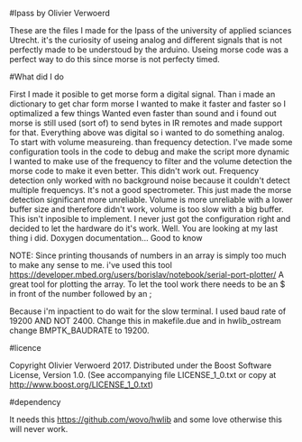 #Ipass by Olivier Verwoerd

These are the files I made for the Ipass of the university of applied sciances Utrecht. 
it's the curiosity of useing analog and different signals that is not perfectly made to be understoud by the arduino. Useing morse code was a perfect way to do this since morse is not perfecty timed.

#What did I do

First I made it posible to get morse form a digital signal.
Than i made an dictionary to get char form morse
I wanted to make it faster and faster so I optimalized a few things
Wanted even faster than sound and i found out morse is still used (sort of) to send bytes in IR remotes and made support for that.
Everything above was digital so i wanted to do something analog. To start with volume measureing.
than frequency detection.
I've made some configuration tools in the code to debug and make the script more dynamic
I wanted to make use of the frequency to filter and the volume detection the morse code to make it even better. This didn't work out. Frequency detection only worked with no background noise because it couldn't detect multiple frequencys. It's not a good spectrometer. This just made the morse detection significant more unreliable. Volume is more unreliable with a lower buffer size and therefore didn't work, volume is too slow with a big buffer. This isn't inposible to implement. I never just got the configuration right and decided to let the hardware do it's work.
Well. You are looking at my last thing i did. Doxygen documentation...
Good to know

NOTE: Since printing thousands of numbers in an array is simply too much to make any sense to me. i've used this tool https://developer.mbed.org/users/borislav/notebook/serial-port-plotter/ A great tool for plotting the array. To let the tool work there needs to be an $ in front of the number followed by an ;

Because i'm inpactient to do wait for the slow terminal. I used baud rate of 19200 AND NOT 2400. Change this in makefile.due and in hwlib_ostream change BMPTK_BAUDRATE to 19200.

#licence

Copyright Olivier Verwoerd 2017. Distributed under the Boost Software License, Version 1.0. (See accompanying file LICENSE_1_0.txt or copy at http://www.boost.org/LICENSE_1_0.txt)

#dependency

It needs this https://github.com/wovo/hwlib and some love otherwise this will never work.
